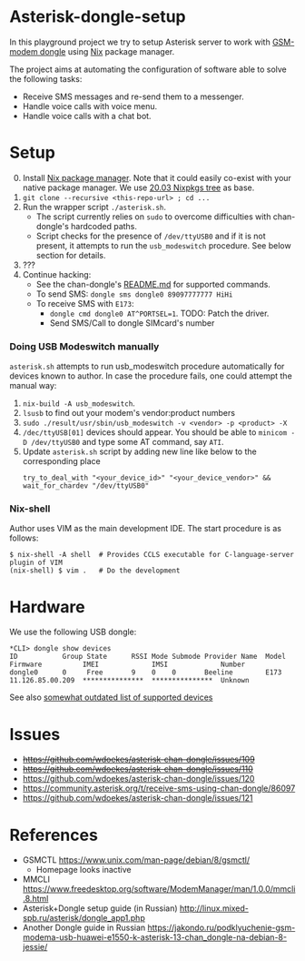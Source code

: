 Asterisk-dongle-setup
=====================

In this playground project we try to setup Asterisk server to work with
[GSM-modem dongle](https://github.com/wdoekes/asterisk-chan-dongle) using
[Nix](https://nixos.org) package manager.

The project aims at automating the configuration of software able to solve the following
tasks:

* Receive SMS messages and re-send them to a messenger.
* Handle voice calls with voice menu.
* Handle voice calls with a chat bot.

Setup
=====

0. Install [Nix package manager](https://nixos.org/guides/install-nix.html).
   Note that it could easily co-exist with your native package manager. We use [20.03 Nixpkgs tree](https://github.com/NixOS/nixpkgs/tree/076c67fdea6d0529a568c7d0e0a72e6bc161ecf5/) as base.
1. `git clone --recursive <this-repo-url> ; cd ...`
2. Run the wrapper script `./asterisk.sh`.
   - The script currently relies on `sudo` to overcome difficulties with
     chan-dongle's hardcoded paths.
   - Script checks for the presence of `/dev/ttyUSB0` and if it is not present,
     it attempts to run the `usb_modeswitch` procedure. See below section for
     details.
3. ???
4. Continue hacking:
   * See the chan-dongle's [README.md](https://github.com/wdoekes/asterisk-chan-dongle)
     for supported commands.
   * To send SMS: `dongle sms dongle0 89097777777 HiHi`
   * To receive SMS with `E173`:
     - `dongle cmd dongle0 AT^PORTSEL=1`. TODO: Patch the driver.
     - Send SMS/Call to dongle SIMcard's number

### Doing USB Modeswitch manually

`asterisk.sh` attempts to run usb_modeswitch procedure automatically for devices
known to author. In case the procedure fails, one could attempt the manual way:

1. `nix-build -A usb_modeswitch`.
2. `lsusb` to find out your modem's vendor:product numbers
3. `sudo ./result/usr/sbin/usb_modeswitch -v <vendor> -p <product> -X`
4. `/dec/ttyUSB[01]` devices should appear. You should be able
   to `minicom -D /dev/ttyUSB0` and type some AT command, say `ATI`.
5. Update `asterisk.sh` script by adding new line like below to the
   corresponding place
   ```
   try_to_deal_with "<your_device_id>" "<your_device_vendor>" && wait_for_chardev "/dev/ttyUSB0"
   ```

### Nix-shell

Author uses VIM as the main development IDE. The start procedure is as follows:

```
$ nix-shell -A shell  # Provides CCLS executable for C-language-server plugin of VIM
(nix-shell) $ vim .   # Do the development
```

Hardware
========

We use the following USB dongle:

```
*CLI> dongle show devices
ID           Group State      RSSI Mode Submode Provider Name  Model      Firmware          IMEI             IMSI             Number
dongle0      0     Free       9    0    0       Beeline        E173       11.126.85.00.209  ***************  ***************  Unknown
```

See also [somewhat outdated list of supported devices](https://github.com/bg111/asterisk-chan-dongle/wiki/Requirements-and-Limitations)

Issues
======

* ~~https://github.com/wdoekes/asterisk-chan-dongle/issues/109~~
* ~~https://github.com/wdoekes/asterisk-chan-dongle/issues/110~~
* https://github.com/wdoekes/asterisk-chan-dongle/issues/120
* https://community.asterisk.org/t/receive-sms-using-chan-dongle/86097
* https://github.com/wdoekes/asterisk-chan-dongle/issues/121


References
==========

* GSMCTL https://www.unix.com/man-page/debian/8/gsmctl/
  - Homepage looks inactive
* MMCLI https://www.freedesktop.org/software/ModemManager/man/1.0.0/mmcli.8.html
* Asterisk+Dongle setup guide (in Russian)
  http://linux.mixed-spb.ru/asterisk/dongle_app1.php
* Another Dongle guide in Russian
  https://jakondo.ru/podklyuchenie-gsm-modema-usb-huawei-e1550-k-asterisk-13-chan_dongle-na-debian-8-jessie/

